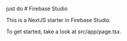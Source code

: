 just do # Firebase Studio

This is a NextJS starter in Firebase Studio.

To get started, take a look at src/app/page.tsx.
